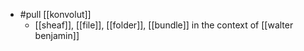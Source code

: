 - #pull [[konvolut]]
	- [[sheaf]], [[file]], [[folder]], [[bundle]] in the context of [[walter benjamin]]